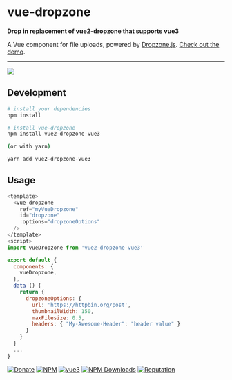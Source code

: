 # vue-dropzone

**Drop in replacement of vue2-dropzone that supports vue3**

A Vue component for file uploads, powered by [Dropzone.js](http://www.dropzonejs.com/). [Check out the demo](https://rowanwins.github.io/vue-dropzone/docs/dist/index.html).

---

![](https://i.imgur.com/kUbjks1.gif)

## Development

``` bash
# install your dependencies
npm install

# install vue-dropzone
npm install vue2-dropzone-vue3

(or with yarn)

yarn add vue2-dropzone-vue3
```

## Usage

```javascript
<template>
  <vue-dropzone
    ref="myVueDropzone" 
    id="dropzone" 
    :options="dropzoneOptions"
  />
</template>  
<script>
import vueDropzone from 'vue2-dropzone-vue3'

export default {
  components: {
    vueDropzone,
  },
  data () {
    return {
      dropzoneOptions: {
        url: 'https://httpbin.org/post',
        thumbnailWidth: 150,
        maxFilesize: 0.5,
        headers: { "My-Awesome-Header": "header value" }
      }
    }
  }
  ...
}
```

[![Donate](https://img.shields.io/badge/Donate-PayPal-green.svg)](https://www.paypal.com/donate/?hosted_button_id=TU39WLXAJQTR4)
[![NPM](https://img.shields.io/npm/v/vue2-dropzone-vue3)](https://www.npmjs.com/package/vue2-dropzone-vue3)
[![vue3](https://img.shields.io/badge/vue-3.x-brightgreen.svg)](https://vuejs.org/)
[![NPM Downloads](https://img.shields.io/npm/dm/vue2-dropzone-vue3)](https://www.npmjs.com/package/vue2-dropzone-vue3)
[![Reputation](https://img.shields.io/stackexchange/stackoverflow/r/787796)](https://stackoverflow.com/users/787796/tim-wickstrom)
